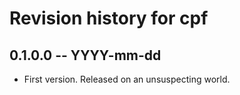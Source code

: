 # Revision history for cpf

## 0.1.0.0 -- YYYY-mm-dd

* First version. Released on an unsuspecting world.
